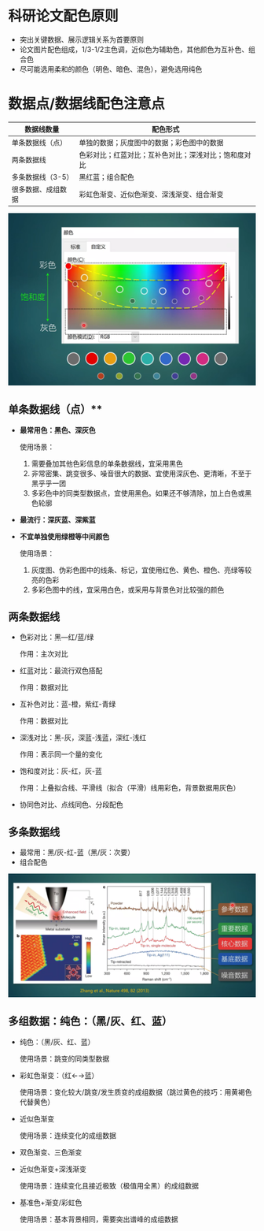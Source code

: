 # 科研论文配色原则

- 突出关键数据、展示逻辑关系为首要原则
- 论文图片配色组成，1/3-1/2主色调，近似色为辅助色，其他颜色为互补色、组合色
- 尽可能选用柔和的颜色（明色、暗色、混色），避免选用纯色

# 数据点/数据线配色注意点

| 数据线数量         | 配色形式                                             |
| ------------------ | ---------------------------------------------------- |
| 单条数据线（点）   | 单独的数据；灰度图中的数据；彩色图中的数据           |
| 两条数据线         | 色彩对比；红蓝对比；互补色对比；深浅对比；饱和度对比 |
| 多条数据线（3-5）  | 黑红蓝；组合配色                                     |
| 很多数据、成组数据 | 彩虹色渐变、近似色渐变、深浅渐变、组合渐变           |

![配色选择范围](%E8%89%B2%E5%BD%A9%E4%BD%BF%E7%94%A8/image-20230224215008292.png)

## 单条数据线（点）**

- **最常用色：黑色、深灰色**

	使用场景： 

	1. 需要叠加其他色彩信息的单条数据线，宜采用黑色
	2. 非常密集、跳变很多、噪音很大的数据、宜使用深灰色、更清晰，不至于黑乎乎一团
	3. 多彩色中的同类型数据点，宜使用黑色。如果还不够清除，加上白色或黑色轮廓

- **最流行：深灰蓝、深紫蓝**

- **不宜单独使用绿橙等中间颜色**

	使用场景：

	1. 灰度图、伪彩色图中的线条、标记，宜使用红色、黄色、橙色、亮绿等较亮的色彩
	2. 多彩色图中的线，宜采用白色，或采用与背景色对比较强的颜色

## 两条数据线

- 色彩对比：黑—红/蓝/绿

	作用：主次对比

- 红蓝对比：最流行双色搭配

	作用：数据对比

- 互补色对比：蓝-橙，紫红-青绿

	作用：数据对比

- 深浅对比：黑-灰，深蓝-浅蓝，深红-浅红

	作用：表示同一个量的变化

- 饱和度对比：灰-红，灰-蓝

	作用：上叠拟合线、平滑线（拟合（平滑）线用彩色，背景数据用灰色）

- 协同色对比、点线同色、分段配色

## 多条数据线

- 最常用：黑/灰-红-蓝（黑/灰：次要）
- 组合配色

![突出关键数据](%E8%89%B2%E5%BD%A9%E4%BD%BF%E7%94%A8/image-20230224215216636.png)

## 多组数据：纯色：（黑/灰、红、蓝）

- 纯色：（黑/灰、红、蓝）

	使用场景：跳变的同类型数据

- 彩虹色渐变：（红←→蓝）

	使用场景：变化较大/跳变/发生质变的成组数据（跳过黄色的技巧：用黄褐色代替黄色）

- 近似色渐变

	使用场景：连续变化的成组数据

- 双色渐变、三色渐变

- 近似色渐变+深浅渐变

	使用场景：连续变化且接近极致（极值用全黑）的成组数据

- 基准色+渐变/彩虹色

	使用场景：基本背景相同，需要突出谱峰的成组数据
